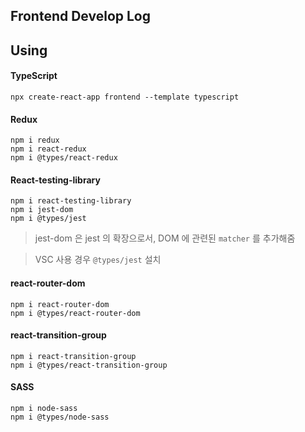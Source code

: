 ## Frontend Develop Log

## Using

#### TypeScript

```terminal
npx create-react-app frontend --template typescript
```

#### Redux

```terminal
npm i redux
npm i react-redux
npm i @types/react-redux
```

#### React-testing-library

```terminal
npm i react-testing-library
npm i jest-dom
npm i @types/jest
```

> jest-dom 은 jest 의 확장으로서, DOM 에 관련된 `matcher` 를 추가해줌

> VSC 사용 경우 `@types/jest` 설치

#### react-router-dom

```terminal
npm i react-router-dom
npm i @types/react-router-dom
```

#### react-transition-group
```terminal
npm i react-transition-group
npm i @types/react-transition-group
```

#### SASS

```terminal
npm i node-sass
npm i @types/node-sass
```